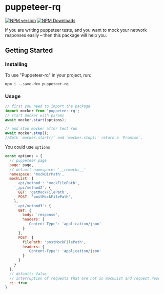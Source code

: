puppeteer-rq
=========
[![NPM version](https://img.shields.io/npm/v/puppeteer-rq.svg)](https://www.npmjs.com/package/puppeteer-rq)
[![NPM Downloads](https://img.shields.io/npm/dm/puppeteer-rq.svg?style=flat)](https://www.npmjs.org/package/puppeteer-rq)

If you are writing puppeteer tests, and you want to mock your network responses easily – then this package will help you.
## Getting Started
### Installing
To use "Puppeteer-rq" in your project, run:
```
npm i --save-dev puppeteer-rq
```
### Usage
```js
// first you need to import the package
import mocker from 'puppeteer-rq';
// start mocker with params
await mocker.start(options);

// and stop mocker after test run
await mocker.stop();
//Both `mocker.start()` and `mocker.stop()` return a `Promise`.
```
You could use `options`
```js
const options = {
  // puppeteer page
  page: page,
  // default namespace: '__remocks__'
  namespace: 'mockDirPath',
  mockList: {
    '_api/method': 'mockFilePath',
    '_api/method2': {
      GET: 'getMockFilePath',
      POST: 'postMockFilePath',
    },
    '_api/method3': {
      GET: {
        body: 'response',
        headers: {
          'Content-Type': 'application/json'
        }
      },
      POST: {
        filePath: 'postMockFilePath',
        headers: {
          'Content-Type': 'application/json'
        }
      }
    } 
  },
  // default: false
  // interruption of requests that are not in mockList and request.resourceType() == 'xhr' or 'fetch'
  ci: true
}
```

